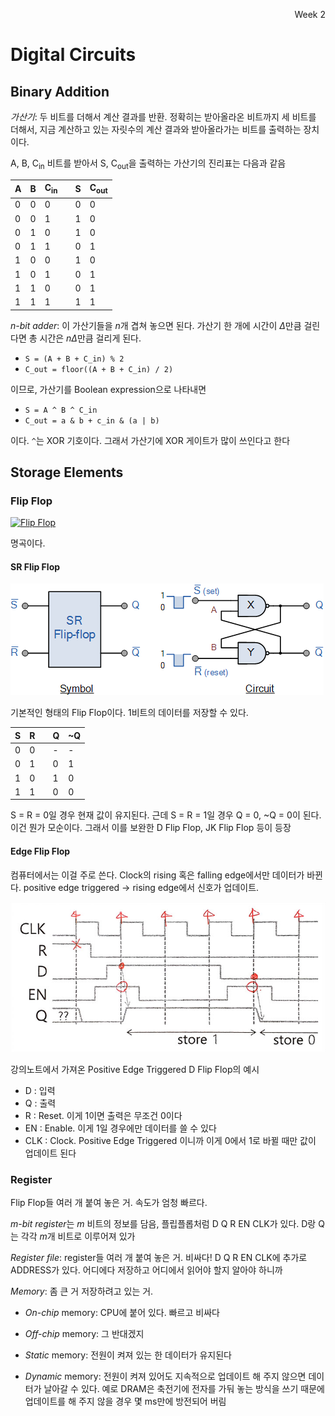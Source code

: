 <p align=right>Week 2</p>

# Digital Circuits

## Binary Addition
*가산기*: 두 비트를 더해서 계산 결과를 반환. 정확히는 받아올라온 비트까지 세 비트를 더해서,
지금 계산하고 있는 자릿수의 계산 결과와 받아올라가는 비트를 출력하는 장치이다.

A, B, C<sub>in</sub> 비트를 받아서 S, C<sub>out</sub>을 출력하는 가산기의 진리표는 다음과 같음

| A | B | C<sub>in</sub> | | S | C<sub>out</sub> |
| - | - | - | - | - | - |
| 0 | 0 | 0 |  | 0 | 0 |
| 0 | 0 | 1 |  | 1 | 0 |
| 0 | 1 | 0 |  | 1 | 0 |
| 0 | 1 | 1 |  | 0 | 1 |
| 1 | 0 | 0 |  | 1 | 0 |
| 1 | 0 | 1 |  | 0 | 1 |
| 1 | 1 | 0 |  | 0 | 1 |
| 1 | 1 | 1 |  | 1 | 1 |

*n-bit adder*: 이 가산기들을 *n*개 겹쳐 놓으면 된다. 가산기 한 개에 시간이 *Δ*만큼 걸린다면 총 시간은 *nΔ*만큼 걸리게 된다.

- `S = (A + B + C_in) % 2`
- `C_out = floor((A + B + C_in) / 2)`

이므로, 가산기를 Boolean expression으로 나타내면

- `S = A ^ B ^ C_in`
- `C_out = a & b + c_in & (a | b)`

이다. `^`는 XOR 기호이다. 그래서 가산기에 XOR 게이트가 많이 쓰인다고 한다

## Storage Elements

### Flip Flop

[![Flip Flop](https://img.youtube.com/vi/wAUXJE4PZRc/0.jpg)](https://www.youtube.com/watch?v=wAUXJE4PZRc)

명곡이다.

#### SR Flip Flop

![SR Flip Flop](/images/sr-flipflop.gif)

기본적인 형태의 Flip Flop이다. 1비트의 데이터를 저장할 수 있다.

| S | R |   | Q | ~Q |
| - | - | - | - | -- |
| 0 | 0 |   | - | -  |
| 0 | 1 |   | 0 | 1  |
| 1 | 0 |   | 1 | 0  |
| 1 | 1 |   | 0 | 0  |

S = R = 0일 경우 현재 값이 유지된다. 근데 S = R = 1일 경우 Q = 0, ~Q = 0이 된다.
이건 뭔가 모순이다. 그래서 이를 보완한 D Flip Flop, JK Flip Flop 등이 등장

#### Edge Flip Flop

컴퓨터에서는 이걸 주로 쓴다. Clock의 rising 혹은 falling edge에서만 데이터가 바뀐다. positive edge triggered -> rising edge에서 신호가 업데이트.

![Positive Edge Triggered D Flip Flop](/images/pos-edge-d-flipflop.jpg)

강의노트에서 가져온 Positive Edge Triggered D Flip Flop의 예시

- D : 입력
- Q : 출력
- R : Reset. 이게 1이면 출력은 무조건 0이다
- EN : Enable. 이게 1일 경우에만 데이터를 쓸 수 있다
- CLK : Clock. Positive Edge Triggered 이니까 이게 0에서 1로 바뀔 때만 값이 업데이트 된다

### Register

Flip Flop들 여러 개 붙여 놓은 거. 속도가 엄청 빠르다.

*m-bit register*는 *m* 비트의 정보를 담음, 플립플롭처럼 D Q R EN CLK가 있다. D랑 Q는 각각 *m*개 비트로 이루어져 있가

*Register file*: register들 여러 개 붙여 놓은 거. 비싸다! D Q R EN CLK에 추가로 ADDRESS가 있다. 어디에다 저장하고 어디에서 읽어야 할지 알아야 하니까

*Memory*: 좀 큰 거 저장하려고 있는 거. 

- *On-chip* memory: CPU에 붙어 있다. 빠르고 비싸다
- *Off-chip* memory: 그 반대겠지

- *Static* memory: 전원이 켜져 있는 한 데이터가 유지된다
- *Dynamic* memory: 전원이 켜져 있어도 지속적으로 업데이트 해 주지 않으면 데이터가 날아갈 수 있다.
  예로 DRAM은 축전기에 전자를 가둬 놓는 방식을 쓰기 때문에 업데이트를 해 주지 않을 경우 몇 ms만에 방전되어 버림